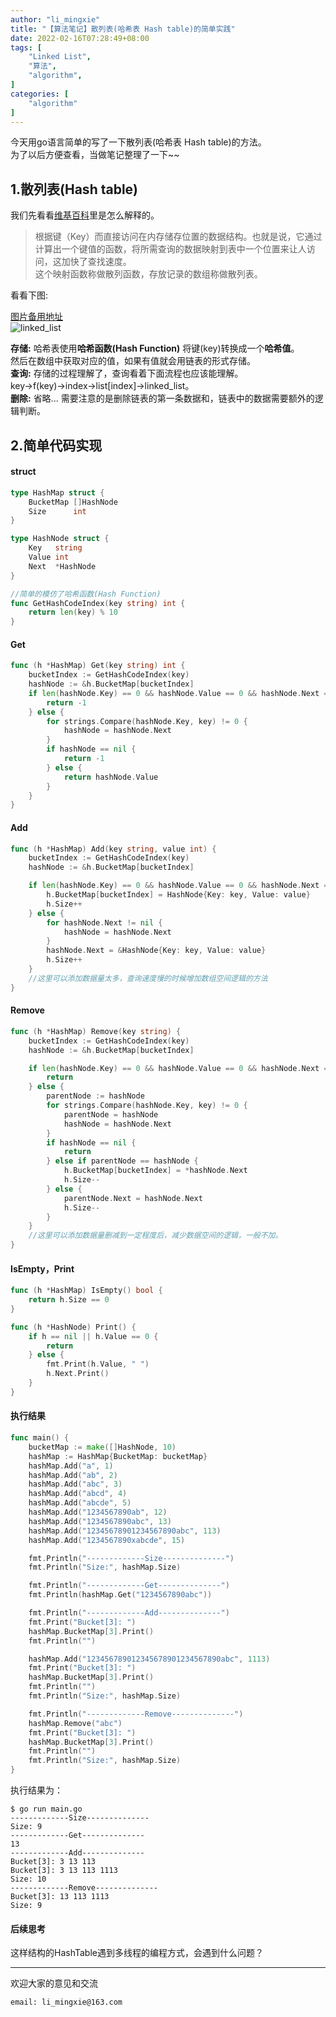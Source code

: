 ```yaml
---
author: "li_mingxie"
title: "【算法笔记】散列表(哈希表 Hash table)的简单实践"
date: 2022-02-16T07:28:49+08:00
tags: [
    "Linked List",
    "算法",
    "algorithm",
]
categories: [
    "algorithm"
]
---
```


今天用go语言简单的写了一下散列表(哈希表 Hash table)的方法。  
为了以后方便查看，当做笔记整理了一下~~  


## 1.散列表(Hash table)

我们先看看[维基百科](https://zh.wikipedia.org/wiki/%E5%93%88%E5%B8%8C%E8%A1%A8)里是怎么解释的。

> 根据键（Key）而直接访问在内存储存位置的数据结构。也就是说，它通过计算出一个键值的函数，将所需查询的数据映射到表中一个位置来让人访问，这加快了查找速度。  
> 这个映射函数称做散列函数，存放记录的数组称做散列表。

看看下图:  

[图片备用地址](https://limingxie.github.io/images/algorithm/base/hash_table.png)  
![linked_list](https://mingxie-blog.oss-cn-beijing.aliyuncs.com/image/algorithm/base/hash_table.png)


**存储:** 哈希表使用**哈希函数(Hash Function)** 将键(key)转换成一个**哈希值**。  
然后在数组中获取对应的值，如果有值就会用链表的形式存储。  
**查询:** 存储的过程理解了，查询看着下面流程也应该能理解。  
key->f(key)->index->list[index]->linked_list。  
**删除:** 省略... 需要注意的是删除链表的第一条数据和，链表中的数据需要额外的逻辑判断。

## 2.简单代码实现

#### struct

```go
type HashMap struct {
	BucketMap []HashNode
	Size      int
}

type HashNode struct {
	Key   string
	Value int
	Next  *HashNode
}

//简单的模仿了哈希函数(Hash Function)
func GetHashCodeIndex(key string) int {
	return len(key) % 10
}
```

#### Get

```go
func (h *HashMap) Get(key string) int {
	bucketIndex := GetHashCodeIndex(key)
	hashNode := &h.BucketMap[bucketIndex]
	if len(hashNode.Key) == 0 && hashNode.Value == 0 && hashNode.Next == nil {
		return -1
	} else {
		for strings.Compare(hashNode.Key, key) != 0 {
			hashNode = hashNode.Next
		}
		if hashNode == nil {
			return -1
		} else {
			return hashNode.Value
		}
	}
}
```

#### Add

```go
func (h *HashMap) Add(key string, value int) {
	bucketIndex := GetHashCodeIndex(key)
	hashNode := &h.BucketMap[bucketIndex]

	if len(hashNode.Key) == 0 && hashNode.Value == 0 && hashNode.Next == nil {
		h.BucketMap[bucketIndex] = HashNode{Key: key, Value: value}
		h.Size++
	} else {
		for hashNode.Next != nil {
			hashNode = hashNode.Next
		}
		hashNode.Next = &HashNode{Key: key, Value: value}
		h.Size++
	}
    //这里可以添加数据量太多，查询速度慢的时候增加数组空间逻辑的方法
}
```

#### Remove

```go
func (h *HashMap) Remove(key string) {
	bucketIndex := GetHashCodeIndex(key)
	hashNode := &h.BucketMap[bucketIndex]

	if len(hashNode.Key) == 0 && hashNode.Value == 0 && hashNode.Next == nil {
		return
	} else {
		parentNode := hashNode
		for strings.Compare(hashNode.Key, key) != 0 {
			parentNode = hashNode
			hashNode = hashNode.Next
		}
		if hashNode == nil {
			return
		} else if parentNode == hashNode {
			h.BucketMap[bucketIndex] = *hashNode.Next
			h.Size--
		} else {
			parentNode.Next = hashNode.Next
			h.Size--
		}
	}
    //这里可以添加数据量删减到一定程度后，减少数据空间的逻辑，一般不加。
}
```

#### IsEmpty，Print

```go
func (h *HashMap) IsEmpty() bool {
	return h.Size == 0
}

func (h *HashNode) Print() {
	if h == nil || h.Value == 0 {
		return
	} else {
		fmt.Print(h.Value, " ")
		h.Next.Print()
	}
}
```

#### 执行结果

```go
func main() {
	bucketMap := make([]HashNode, 10)
	hashMap := HashMap{BucketMap: bucketMap}
	hashMap.Add("a", 1)
	hashMap.Add("ab", 2)
	hashMap.Add("abc", 3)
	hashMap.Add("abcd", 4)
	hashMap.Add("abcde", 5)
	hashMap.Add("1234567890ab", 12)
	hashMap.Add("1234567890abc", 13)
	hashMap.Add("12345678901234567890abc", 113)
	hashMap.Add("1234567890xabcde", 15)

	fmt.Println("-------------Size--------------")
	fmt.Println("Size:", hashMap.Size)

	fmt.Println("-------------Get--------------")
	fmt.Println(hashMap.Get("1234567890abc"))

	fmt.Println("-------------Add--------------")
	fmt.Print("Bucket[3]: ")
	hashMap.BucketMap[3].Print()
	fmt.Println("")

	hashMap.Add("123456789012345678901234567890abc", 1113)
	fmt.Print("Bucket[3]: ")
	hashMap.BucketMap[3].Print()
	fmt.Println("")
	fmt.Println("Size:", hashMap.Size)

	fmt.Println("-------------Remove--------------")
	hashMap.Remove("abc")
	fmt.Print("Bucket[3]: ")
	hashMap.BucketMap[3].Print()
	fmt.Println("")
	fmt.Println("Size:", hashMap.Size)
}
```

执行结果为：
```
$ go run main.go
-------------Size--------------
Size: 9
-------------Get--------------
13
-------------Add--------------
Bucket[3]: 3 13 113
Bucket[3]: 3 13 113 1113
Size: 10
-------------Remove--------------
Bucket[3]: 13 113 1113
Size: 9
```

#### 后续思考
这样结构的HashTable遇到多线程的编程方式，会遇到什么问题？

----------------------------------------------
欢迎大家的意见和交流

`email: li_mingxie@163.com`